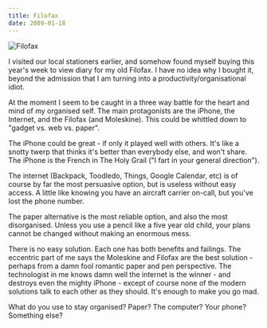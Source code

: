 ```yaml
---
title: Filofax
date: 2009-01-18
---
```


![Filofax](https://source.unsplash.com/DWyRC2juMgs/1600x900)

I visited our local stationers earlier, and somehow found myself buying this year's week to view diary for my old Filofax. I have no idea why I bought it, beyond the admission that I am turning into a productivity/organisational idiot.

At the moment I seem to be caught in a three way battle for the heart and mind of my organised self. The main protagonists are the iPhone, the Internet, and the Filofax (and Moleskine). This could be whittled down to "gadget vs. web vs. paper".

The iPhone could be great - if only it played well with others. It's like a snotty twerp that thinks it's better than everybody else, and won't share. The iPhone is the French in The Holy Grail ("I fart in your general direction").

The internet (Backpack, Toodledo, Things, Google Calendar, etc) is of course by far the most persuasive option, but is useless without easy access. A little like knowing you have an aircraft carrier on-call, but you've lost the phone number.

The paper alternative is the most reliable option, and also the most disorganised. Unless you use a pencil like a five year old child, your plans cannot be changed without making an enormous mess.

There is no easy solution. Each one has both benefits and failings. The eccentric part of me says the Moleskine and Filofax are the best solution - perhaps from a damn fool romantic paper and pen perspective. The technologist in me knows damn well the internet is the winner - and destroys even the mighty iPhone - except of course none of the modern solutions talk to each other as they should. It's enough to make you go mad.

What do you use to stay organised? Paper? The computer? Your phone? Something else?